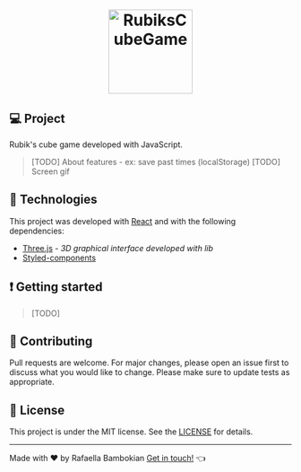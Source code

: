 <h1 align="center">
    <img alt="RubiksCubeGame" title="#RubiksCubeGame" src="https://purepng.com/public/uploads/large/purepng.com-rubiks-cube3-d-combination-puzzlerubikcubeclassicclipartpuzzle-1421526591501qmhr0.png" width="150px" />
</h1>

## :computer: **Project**
Rubik's cube game developed with JavaScript. 
> [TODO] About features - ex: save past times (localStorage)
> [TODO] Screen gif

## :space_invader: **Technologies**
This project was developed with [React](https://reactjs.org) and with the following dependencies:
 - [Three.js](https://threejs.org/) - _3D graphical interface developed with lib_
 - [Styled-components](https://styled-components.com/)

## :exclamation: **Getting started**
> [TODO]

## :pray: **Contributing**
Pull requests are welcome. For major changes, please open an issue first to discuss what you would like to change.
Please make sure to update tests as appropriate.

## :book: **License**
This project is under the MIT license. See the [LICENSE](https://choosealicense.com/licenses/mit/) for details.

---
Made with ♥ by Rafaella Bambokian 
[Get in touch!]() :point_left:
